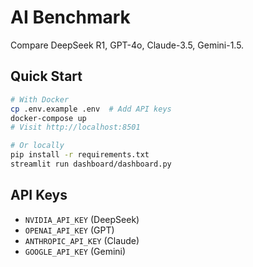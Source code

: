 # AI Benchmark

Compare DeepSeek R1, GPT-4o, Claude-3.5, Gemini-1.5.

## Quick Start

```bash
# With Docker
cp .env.example .env  # Add API keys
docker-compose up
# Visit http://localhost:8501

# Or locally
pip install -r requirements.txt
streamlit run dashboard/dashboard.py
```

## API Keys

- `NVIDIA_API_KEY` (DeepSeek)
- `OPENAI_API_KEY` (GPT)
- `ANTHROPIC_API_KEY` (Claude)
- `GOOGLE_API_KEY` (Gemini)
